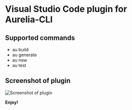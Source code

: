 # Visual Studio Code plugin for Aurelia-CLI

## Supported commands

- au build
- au generate
- au new
- au test

## Screenshot of plugin

![Screenshot of plugin](https://www.eriklieben.com/content/images/2016/08/screenshot-aurelia-cli-vscode.gif)

**Enjoy!**
